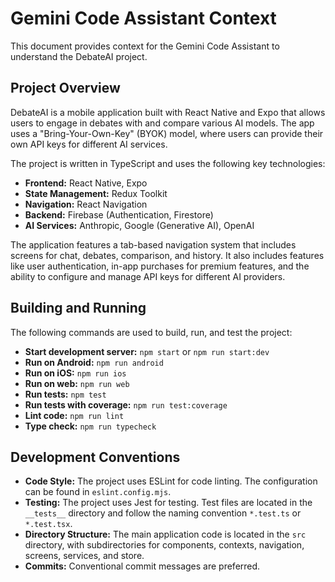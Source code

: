 # Gemini Code Assistant Context

This document provides context for the Gemini Code Assistant to understand the DebateAI project.

## Project Overview

DebateAI is a mobile application built with React Native and Expo that allows users to engage in debates with and compare various AI models. The app uses a "Bring-Your-Own-Key" (BYOK) model, where users can provide their own API keys for different AI services.

The project is written in TypeScript and uses the following key technologies:

*   **Frontend:** React Native, Expo
*   **State Management:** Redux Toolkit
*   **Navigation:** React Navigation
*   **Backend:** Firebase (Authentication, Firestore)
*   **AI Services:** Anthropic, Google (Generative AI), OpenAI

The application features a tab-based navigation system that includes screens for chat, debates, comparison, and history. It also includes features like user authentication, in-app purchases for premium features, and the ability to configure and manage API keys for different AI providers.

## Building and Running

The following commands are used to build, run, and test the project:

*   **Start development server:** `npm start` or `npm run start:dev`
*   **Run on Android:** `npm run android`
*   **Run on iOS:** `npm run ios`
*   **Run on web:** `npm run web`
*   **Run tests:** `npm test`
*   **Run tests with coverage:** `npm run test:coverage`
*   **Lint code:** `npm run lint`
*   **Type check:** `npm run typecheck`

## Development Conventions

*   **Code Style:** The project uses ESLint for code linting. The configuration can be found in `eslint.config.mjs`.
*   **Testing:** The project uses Jest for testing. Test files are located in the `__tests__` directory and follow the naming convention `*.test.ts` or `*.test.tsx`.
*   **Directory Structure:** The main application code is located in the `src` directory, with subdirectories for components, contexts, navigation, screens, services, and store.
*   **Commits:** Conventional commit messages are preferred.
